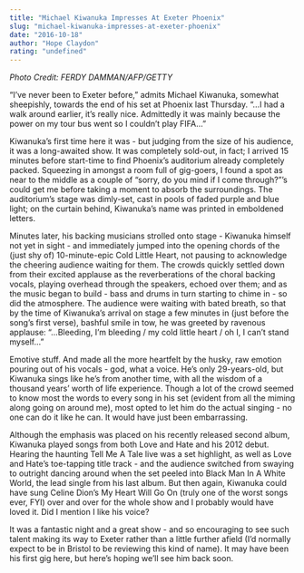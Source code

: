 ```yaml
---
title: "Michael Kiwanuka Impresses At Exeter Phoenix"
slug: "michael-kiwanuka-impresses-at-exeter-phoenix"
date: "2016-10-18"
author: "Hope Claydon"
rating: "undefined"
---
```


_Photo Credit: FERDY DAMMAN/AFP/GETTY_

“I’ve never been to Exeter before,” admits Michael Kiwanuka, somewhat sheepishly, towards the end of his set at Phoenix last Thursday. “…I had a walk around earlier, it’s really nice. Admittedly it was mainly because the power on my tour bus went so I couldn’t play FIFA…”

Kiwanuka’s first time here it was - but judging from the size of his audience, it was a long-awaited show. It was completely sold-out, in fact; I arrived 15 minutes before start-time to find Phoenix’s auditorium already completely packed. Squeezing in amongst a room full of gig-goers, I found a spot as near to the middle as a couple of “sorry, do you mind if I come through?”’s could get me before taking a moment to absorb the surroundings. The auditorium’s stage was dimly-set, cast in pools of faded purple and blue light; on the curtain behind, Kiwanuka’s name was printed in emboldened letters.

Minutes later, his backing musicians strolled onto stage - Kiwanuka himself not yet in sight - and immediately jumped into the opening chords of the (just shy of) 10-minute-epic Cold Little Heart, not pausing to acknowledge the cheering audience waiting for them. The crowds quickly settled down from their excited applause as the reverberations of the choral backing vocals, playing overhead through the speakers, echoed over them; and as the music began to build - bass and drums in turn starting to chime in - so did the atmosphere. The audience were waiting with bated breath, so that by the time of Kiwanuka’s arrival on stage a few minutes in (just before the song’s first verse), bashful smile in tow, he was greeted by ravenous applause: “…Bleeding, I’m bleeding / my cold little heart / oh I, I can’t stand myself…”

Emotive stuff. And made all the more heartfelt by the husky, raw emotion pouring out of his vocals - god, what a voice. He’s only 29-years-old, but Kiwanuka sings like he’s from another time, with all the wisdom of a thousand years’ worth of life experience. Though a lot of the crowd seemed to know most the words to every song in his set (evident from all the miming along going on around me), most opted to let him do the actual singing - no one can do it like he can. It would have just been embarrassing.

Although the emphasis was placed on his recently released second album, Kiwanuka played songs from both Love and Hate and his 2012 debut. Hearing the haunting Tell Me A Tale live was a set highlight, as well as Love and Hate’s toe-tapping title track - and the audience switched from swaying to outright dancing around when the set peeled into Black Man In A White World, the lead single from his last album. But then again, Kiwanuka could have sung Celine Dion’s My Heart Will Go On (truly one of the worst songs ever, FYI) over and over for the whole show and I probably would have loved it. Did I mention I like his voice?

It was a fantastic night and a great show - and so encouraging to see such talent making its way to Exeter rather than a little further afield (I’d normally expect to be in Bristol to be reviewing this kind of name). It may have been his first gig here, but here’s hoping we’ll see him back soon.
